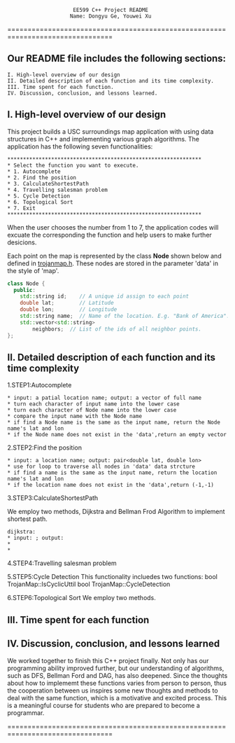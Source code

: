 
                         EE599 C++ Project README
                        Name: Dongyu Ge, Youwei Xu

================================================================================
## Our README file includes the following sections:

```shell
I. High-level overview of our design 
II. Detailed description of each function and its time complexity.
III. Time spent for each function.
IV. Discussion, conclusion, and lessons learned.
```


## I. High-level overview of our design 

This project builds a USC surroundings map application with using data structures in C++ and implementing various graph algorithms. The application has the following seven functionalities:

```shell
**************************************************************
* Select the function you want to execute.
* 1. Autocomplete
* 2. Find the position
* 3. CalculateShortestPath
* 4. Travelling salesman problem
* 5. Cycle Detection
* 6. Topological Sort
* 7. Exit
**************************************************************
```

When the user chooses the number from 1 to 7, the application codes will excuate the corresponding the function and help users to make further desicions.

Each point on the map is represented by the class **Node** shown below and defined in [trojanmap.h](src/lib/trojanmap.h). These nodes are stored in the parameter 'data' in the style of 'map'.

```cpp
class Node {
  public:
    std::string id;    // A unique id assign to each point
    double lat;        // Latitude
    double lon;        // Longitude
    std::string name;  // Name of the location. E.g. "Bank of America".
    std::vector<std::string>
        neighbors;  // List of the ids of all neighbor points.
};

```


## II. Detailed description of each function and its time complexity
1.STEP1:Autocomplete

```shell
* input: a patial location name; output: a vector of full name
* turn each character of input name into the lower case
* turn each character of Node name into the lower case
* compare the input name with the Node name
* if find a Node name is the same as the input name, return the Node name's lat and lon
* if the Node name does not exist in the 'data',return an empty vector
```
 

2.STEP2:Find the position

```shell
* input: a location name; output: pair<double lat, double lon>
* use for loop to traverse all nodes in 'data' data strcture
* if find a name is the same as the input name, return the location name's lat and lon
* if the location name does not exist in the 'data',return (-1,-1)
```

3.STEP3:CalculateShortestPath

We employ two methods, Dijkstra and Bellman Frod Algorithm to implement shortest path. 
```shell
dijkstra:
* input: ; output:
*
*
```

4.STEP4:Travelling salesman problem

5.STEP5:Cycle Detection
This functionality incluedes two functions:
bool TrojanMap::IsCyclicUttil
bool TrojanMap::CycleDetection

6.STEP6:Topological Sort
We employ two methods. 



## III. Time spent for each function

   



## IV. Discussion, conclusion, and lessons learned

We worked together to finish this C++ project finally. Not only has our programming ability improved further, but our understanding of algorithms, such as DFS, Bellman Ford and DAG, has also deepened. Since the thoughts about how to implememt these functions varies from person to person, thus the cooperation between us inspires some new thoughts and methods to deal with the same function, which is a motivative and excited process. This is a meaningful course for students who are prepared to become a programmar.

================================================================================

<EOF>